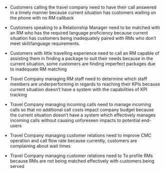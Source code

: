 

* Customers calling the travel company need to  have their call answered in a timely manner because current situation has customers waiting on the phone with no RM callback


* Customers speaking to a Relationship Manager need to be  matched with an RM who has the required language proficiency because current situation has customers being inadequately paired with RMs who don’t meet skill/language requirements.


* Customers with little travelling experience need to  call an RM capable of assisting them in finding a package to suit their needs because in the current situation, some customers are finding imperfect packages due to inadequate RM matching



* Travel Company managing RM staff need to determine which staff members are underperforming in  regards to reaching their KPIs because current situation doesn’t have a system with the capabilities of KPI tracking


* Travel Company managing incoming calls need to manage incoming calls so that no additional call costs impact company budget because the current situation doesn’t have a system which effectively manages incoming calls without causing unforeseen impacts to potential end-users 


* Travel Company managing customer relations need to improve CMC operation and call flow rate because currently, customers are complaining about wait times

* Travel Company managing customer relations need to To profile RMs because RMs are not being matched effectively with customers being served


